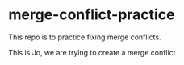 # merge-conflict-practice
This repo is to practice fixing merge conflicts.

This is Jo, we are trying to create a merge conflict